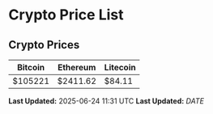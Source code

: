 # Crypto Price List

## Crypto Prices
| Bitcoin | Ethereum | Litecoin |
| ------- | -------- | -------- |
| $105221 | $2411.62 | $84.11 |
**Last Updated:** 2025-06-24 11:31 UTC
**Last Updated:** $DATE$
